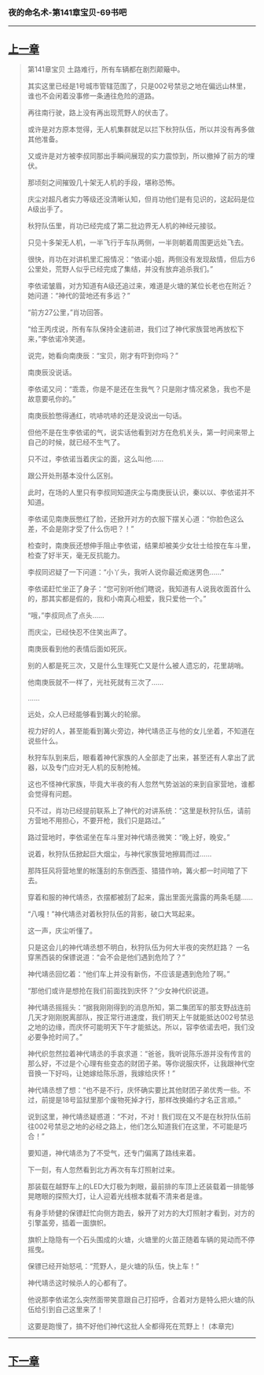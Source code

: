 ### 夜的命名术-第141章宝贝-69书吧

--------
[上一章](./7471dba2fbe0e0272735119a96ae9c06.md)
--------


>
>
>
>第141章宝贝
>土路难行，所有车辆都在剧烈颠簸中。
>
>其实这里已经是1号城市管辖范围了，只是002号禁忌之地在偏远山林里，谁也不会闲着没事修一条通往危险的道路。
>
>再往南行驶，路上没有再出现荒野人的伏击了。
>
>或许是对方原本觉得，无人机集群就足以拦下秋狩队伍，所以并没有再多做其他准备。
>
>又或许是对方被李叔同那出手瞬间展现的实力震惊到，所以撤掉了前方的埋伏。
>
>那顷刻之间摧毁几十架无人机的手段，堪称恐怖。
>
>庆尘对超凡者实力等级还没清晰认知，但肖功他们是有见识的，这起码是位A级出手了。
>
>秋狩队伍里，肖功已经完成了第二批边界无人机的神经元接驳。
>
>只见十多架无人机，一半飞行于车队两侧，一半则朝着周围更远处飞去。
>
>很快，肖功在对讲机里汇报情况：“依诺小姐，两侧没有发现敌情，但后方6公里处，荒野人似乎已经完成了集结，并没有放弃追杀我们。”
>
>李依诺皱眉，对方知道有A级还追过来，难道是火塘的某位长老也在附近？
>她问道：“神代的营地还有多远？”
>
>“前方27公里，”肖功回答。
>
>“给王丙戌说，所有车队保持全速前进，我们过了神代家族营地再放松下来，”李依诺冷笑道。
>
>说完，她看向南庚辰：“宝贝，刚才有吓到你吗？”
>
>南庚辰没说话。
>
>李依诺又问：“乖乖，你是不是还在生我气？只是刚才情况紧急，我也不是故意要吼你的。”
>
>南庚辰脸憋得通红，吭哧吭哧的还是没说出一句话。
>
>但他不是在生李依诺的气，说实话他看到对方在危机关头，第一时间来带上自己的时候，就已经不生气了。
>
>只不过，李依诺当着庆尘的面，这么叫他……
>
>跟公开处刑基本没什么区别。
>
>此时，在场的人里只有李叔同知道庆尘与南庚辰认识，秦以以、李依诺并不知道。
>
>李依诺见南庚辰憋红了脸，还掀开对方的衣服下摆关心道：“你脸色这么差，不会是刚才受了什么伤吧？！”
>
>检查时，南庚辰还想伸手阻止李依诺，结果却被美少女壮士给按在车斗里，检查了好半天，毫无反抗能力。
>
>李叔同迟疑了一下问道：“小丫头，我听人说你最近痴迷男色……”
>
>李依诺赶忙坐正了身子：“您可别听他们瞎说，我知道有人说我收面首什么的，那其实都是假的，我和小南真心相爱，我只爱他一个。”
>
>“哦，”李叔同点了点头……
>
>而庆尘，已经快忍不住笑出声了。
>
>南庚辰看到他的表情后面如死灰。
>
>别的人都是死三次，又是什么生理死亡又是什么被人遗忘的，花里胡哨。
>
>他南庚辰就不一样了，光社死就有三次了……
>
>……
>
>远处，众人已经能够看到篝火的轮廓。
>
>视力好的人，甚至能看到篝火旁边，神代靖丞正与他的女儿坐着，不知道在说些什么。
>
>秋狩车队到来后，眼看着神代家族的人全部走了出来，甚至还有人拿出了武器，以及专门应对无人机的反制枪械。
>
>这也不怪神代家族，毕竟大半夜的有人忽然气势汹汹的来到自家营地，谁都会觉得有问题。
>
>只不过，肖功已经提前联系上了神代的对讲系统：“这里是秋狩队伍，请前方营地不用担心，不要开枪，我们只是路过。”
>
>路过营地时，李依诺坐在车斗里对神代靖丞微笑：“晚上好，晚安。”
>
>说着，秋狩队伍掀起巨大烟尘，与神代家族营地擦肩而过……
>
>那阵狂风将营地里的帐篷刮的东倒西歪、猎猎作响，篝火都一时间暗了下去。
>
>穿着和服的神代靖丞，衣摆都被刮了起来，露出里面光露露的两条毛腿……
>
>“八嘎！”神代靖丞对着秋狩队伍的背影，破口大骂起来。
>
>这一声，庆尘听懂了。
>
>只是这会儿的神代靖丞想不明白，秋狩队伍为何大半夜的突然赶路？
>一名穿黑西装的保镖说道：“会不会是他们遇到危险了？”
>
>神代靖丞回忆着：“他们车上并没有新伤，不应该是遇到危险了啊。”
>
>“那他们或许是想抢在我们前面找到庆怀？”少女神代织说道。
>
>神代靖丞摇摇头：“据我刚刚得到的消息所知，第二集团军的那支野战连前几天才刚刚脱离部队，按正常行进速度，我们明天上午就能抵达002号禁忌之地的边缘，而庆怀可能明天下午才能抵达。所以，容李依诺去吧，我们没必要争抢时间了。”
>
>神代织忽然拉着神代靖丞的手哀求道：“爸爸，我听说陈乐游并没有传言的那么好，不过是个心理有些变态的财团子弟。等你说服庆怀，让我跟神代空音换一下好吗，让她嫁给陈乐游，我嫁给庆怀！”
>
>神代靖丞想了想：“也不是不行，庆怀确实要比其他财团子弟优秀一些。不过，前提是18号监狱里那个废物死掉才行，那样改换婚约才名正言顺。”
>
>说到这里，神代靖丞疑惑道：“不对，不对！我们现在又不是在秋狩队伍前往002号禁忌之地的必经之路上，他们怎么知道我们在这里，不可能是巧合！”
>
>要知道，神代靖丞为了不受气，还专门偏离了路线来着。
>
>下一刻，有人忽然看到北方再次有车灯照射过来。
>
>那装载在越野车上的LED大灯极为刺眼，最前排的车顶上还装载着一排能够晃瞎眼的探照大灯，让人迎着光线根本就看不清来者是谁。
>
>有身手矫健的保镖赶忙向侧方跑去，躲开了对方的大灯照射才看到，对方的引擎盖旁，插着一面旗帜。
>
>旗帜上隐隐有一个石头围成的火塘，火塘里的火苗正随着车辆的晃动而不停摇曳。
>
>保镖已经开始怒吼：“荒野人，是火塘的队伍，快上车！”
>
>神代靖丞这时候杀人的心都有了。
>
>他说那李依诺怎么突然面带笑意跟自己打招呼，合着对方是特么把火塘的队伍给引到自己这里来了！
>
>这要是跑慢了，搞不好他们神代这批人全都得死在荒野上！
>(本章完)
>
>

--------
[下一章](./59689b7604e81c90e64b085631f0e039.md)
--------
